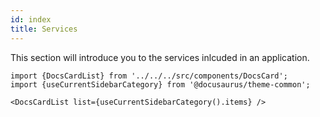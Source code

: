 ```yaml
---
id: index
title: Services
---
```


This section will introduce you to the services inlcuded in an application.

```mdx-code-block
import {DocsCardList} from '../../../src/components/DocsCard';
import {useCurrentSidebarCategory} from '@docusaurus/theme-common';

<DocsCardList list={useCurrentSidebarCategory().items} />
```